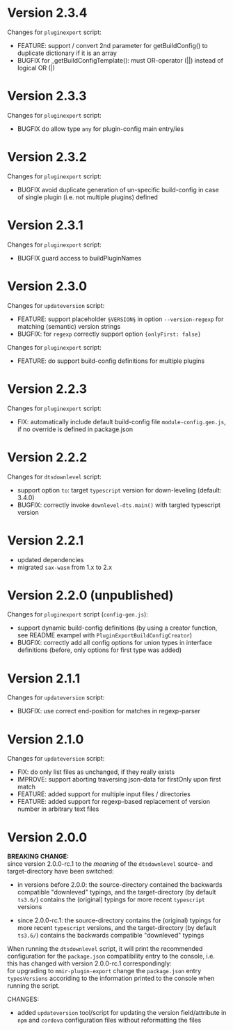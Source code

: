 
# Version 2.3.4

Changes for `pluginexport` script:
 * FEATURE: support / convert 2nd parameter for getBuildConfig() to duplicate dictionary if it is an array
 * BUGFIX for _getBuildConfigTemplate(): must OR-operator (||) instead of logical OR (|)

# Version 2.3.3

Changes for `pluginexport` script:
 * BUGFIX do allow type `any` for plugin-config main entry/ies

# Version 2.3.2

Changes for `pluginexport` script:
 * BUGFIX avoid duplicate generation of un-specific build-config in case of single plugin (i.e. not multiple plugins) defined

# Version 2.3.1

Changes for `pluginexport` script:
 * BUGFIX guard access to buildPluginNames

# Version 2.3.0

Changes for `updateversion` script:
 * FEATURE: support placeholder `§VERSION§` in option `--version-regexp` for matching (semantic) version strings
 * BUGFIX: for `regexp` correctly support option `{onlyFirst: false}`

Changes for `pluginexport` script:
 * FEATURE: do support build-config definitions for multiple plugins

# Version 2.2.3

Changes for `pluginexport` script:
 * FIX: automatically include default build-config file `module-config.gen.js`,
        if no override is defined in package.json

# Version 2.2.2

Changes for `dtsdownlevel` script:
 * support option `to`: target `typescript` version for down-leveling (default: 3.4.0)
 * BUGFIX: correctly invoke `downlevel-dts.main()` with targted typescript version


# Version 2.2.1

 * updated dependencies
 * migrated `sax-wasm` from 1.x to 2.x

# Version 2.2.0 (unpublished)

Changes for `pluginexport` script (`config-gen.js`):
 * support dynamic build-config definitions (by using a creator function, see README exampel with `PluginExportBuildConfigCreator`)
 * BUGFIX: correctly add all config options for union types in interface definitions
           (before, only options for first type was added)

# Version 2.1.1

Changes for `updateversion` script:
 * BUGFIX: use correct end-position for matches in regexp-parser

# Version 2.1.0

Changes for `updateversion` script:
 * FIX: do only list files as unchanged, if they really exists
 * IMPROVE: support aborting traversing json-data for firstOnly upon first match
 * FEATURE: added support for multiple input files / directories
 * FEATURE: added support for regexp-based replacement of version number in arbitrary text files

# Version 2.0.0

**BREAKING CHANGE:**  
since version 2.0.0-rc.1 to the _meaning_ of the `dtsdownlevel` source- and target-directory
have been switched:

 * in versions before 2.0.0:
   the source-directory contained the backwards compatible "downleved" typings, and the
   target-directory (by default `ts3.6/`) contains the (original) typings for
   more recent `typescript` versions

 * since 2.0.0-rc.1:
   the source-directory contains the (original) typings for more recent
   `typescript` versions, and the target-directory (by default `ts3.6/`)
   contains the backwards compatible "downleved" typings

When running the `dtsdownlevel` script, it will print the recommended configuration
for the `package.json` compatibility entry to the console, i.e. this has changed
with version 2.0.0-rc.1 correspondingly:  
for upgrading to `mmir-plugin-export` change the `package.json` entry `typesVersions`
accoriding to the information printed to the console when running the script.


CHANGES:

 * added `updateversion` tool/script for updating the version field/attribute
   in `npm` and `cordova` configuration files without reformatting the files
